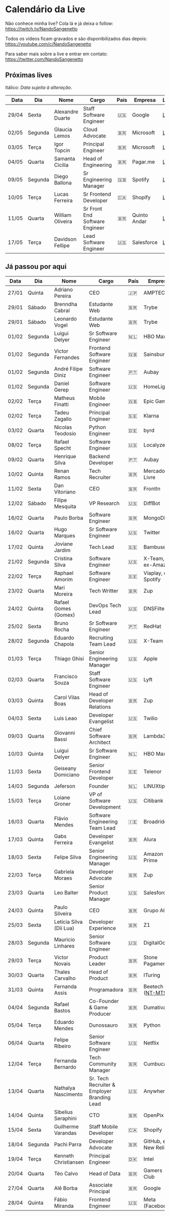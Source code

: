 # Calendário da Live

Não conhece minha live? Cola lá e já deixa o follow: https://twitch.tv/NandoSangenetto

Todos os vídeos ficam gravados e são disponibilizados dias depois: https://youtube.com/c/NandoSangenetto

Para saber mais sobre a live e entrar em contato: https://twitter.com/NandoSangenetto

## Próximas lives

Itálico: _Data sujeita à alteração_.

| Data  | Dia      | Nome                    | Cargo                      | País | Empresa          | LinkedIn | Calendário | 
|------:|----------|-------------------------|----------------------------|:----:|------------------|----------|------------|
| 29/04 | Sexta     | Alexandre Duarte       | Staff Software Engineer    | 🇺🇸   | Google           | [LinkedIn](https://www.linkedin.com/in/alexandreduarte/) | [Google](https://www.google.com/calendar/render?action=TEMPLATE&text=Live+do+Nando+na+Twitch&location=https%3A%2F%2Ftwitch.tv%2FNandoSangenetto&dates=20220429T130000Z%2F20220429T160000Z) / [Outlook](https://outlook.live.com/calendar/0/deeplink/compose?rru=addevent&path=%2Fcalendar%2Faction%2Fcompose&startdt=2022-04-29T13%3A00%3A00Z&enddt=2022-04-29T16%3A00%3A00Z&subject=Live%20do%20Nando%20na%20Twitch&body=&location=https%3A%2F%2Ftwitch.tv%2FNandoSangenetto&allday=false) |
| 02/05 | Segunda    | Glaucia Lemos         | Cloud Advocate             | 🇧🇷   | Microsoft         | [LinkedIn](https://www.linkedin.com/in/glaucialemos/) | [Google](https://www.google.com/calendar/render?action=TEMPLATE&text=Live+do+Nando+na+Twitch&location=https%3A%2F%2Ftwitch.tv%2FNandoSangenetto&dates=20220504T130000Z%2F20220504T160000Z) / [Outlook](https://outlook.live.com/calendar/0/deeplink/compose?rru=addevent&path=%2Fcalendar%2Faction%2Fcompose&startdt=2022-05-02T13%3A00%3A00Z&enddt=2022-05-02T16%3A00%3A00Z&subject=Live%20do%20Nando%20na%20Twitch&body=&location=https%3A%2F%2Ftwitch.tv%2FNandoSangenetto&allday=false) |
| 03/05 | Terça   | Igor Topcin            | Principal Engineer         | 🇧🇷   | Microsoft        | [LinkedIn](https://www.linkedin.com/in/igortopcin/) | [Google](https://www.google.com/calendar/render?action=TEMPLATE&text=Live+do+Nando+na+Twitch&location=https%3A%2F%2Ftwitch.tv%2FNandoSangenetto&dates=20220501T130000Z%2F20220501T160000Z) / [Outlook](https://outlook.live.com/calendar/0/deeplink/compose?rru=addevent&path=%2Fcalendar%2Faction%2Fcompose&startdt=2022-05-03T13%3A00%3A00Z&enddt=2022-05-03T16%3A00%3A00Z&subject=Live%20do%20Nando%20na%20Twitch&body=&location=https%3A%2F%2Ftwitch.tv%2FNandoSangenetto&allday=false) |
| 04/05 | Quarta    | Samanta Cicilia        | Head of Engineering        | 🇧🇷   | Pagar.me         | [LinkedIn](https://www.linkedin.com/in/samantacici/) | [Google](https://www.google.com/calendar/render?action=TEMPLATE&text=Live+do+Nando+na+Twitch&location=https%3A%2F%2Ftwitch.tv%2FNandoSangenetto&dates=20220504T130000Z%2F20220504T160000Z) / [Outlook](https://outlook.live.com/calendar/0/deeplink/compose?rru=addevent&path=%2Fcalendar%2Faction%2Fcompose&startdt=2022-04-25T13%3A00%3A00Z&enddt=2022-04-25T16%3A00%3A00Z&subject=Live%20do%20Nando%20na%20Twitch&body=&location=https%3A%2F%2Ftwitch.tv%2FNandoSangenetto&allday=false) |
| 09/05 | Segunda   | Diego Ballona          | Sr Engineering Manager     | 🇬🇧   | Spotify          | [LinkedIn](https://www.linkedin.com/in/dballona/) | [Google](https://www.google.com/calendar/render?action=TEMPLATE&text=Live+do+Nando+na+Twitch&location=https%3A%2F%2Ftwitch.tv%2FNandoSangenetto&dates=20220425T130000Z%2F20220425T160000Z) / [Outlook](https://outlook.live.com/calendar/0/deeplink/compose?rru=addevent&path=%2Fcalendar%2Faction%2Fcompose&startdt=2022-04-25T13%3A00%3A00Z&enddt=2022-04-25T16%3A00%3A00Z&subject=Live%20do%20Nando%20na%20Twitch&body=&location=https%3A%2F%2Ftwitch.tv%2FNandoSangenetto&allday=false) |
| 10/05 | Terça     | Lucas Ferreira         | Sr Frontend Developer      | 🇨🇦   | Shopify          | [LinkedIn](https://www.linkedin.com/in/lucasfrosty/) | [Google](https://www.google.com/calendar/render?action=TEMPLATE&text=Live+do+Nando+na+Twitch&location=https%3A%2F%2Ftwitch.tv%2FNandoSangenetto&dates=20220510T130000Z%2F20220510T160000Z) / [Outlook](https://outlook.live.com/calendar/0/deeplink/compose?rru=addevent&path=%2Fcalendar%2Faction%2Fcompose&startdt=2022-05-10T13%3A00%3A00Z&enddt=2022-05-10T16%3A00%3A00Z&subject=Live%20do%20Nando%20na%20Twitch&body=&location=https%3A%2F%2Ftwitch.tv%2FNandoSangenetto&allday=false) |
| 11/05 | Quarta    | William Oliveira       | Sr Front End Software Engineer | 🇧🇷   | Quinto Andar          | [LinkedIn](https://www.linkedin.com/in/william-oliveira/) | [Google](https://www.google.com/calendar/render?action=TEMPLATE&text=Live+do+Nando+na+Twitch&location=https%3A%2F%2Ftwitch.tv%2FNandoSangenetto&dates=20220511T130000Z%2F20220511T160000Z) / [Outlook](https://outlook.live.com/calendar/0/deeplink/compose?rru=addevent&path=%2Fcalendar%2Faction%2Fcompose&startdt=2022-05-11T13%3A00%3A00Z&enddt=2022-05-11T16%3A00%3A00Z&subject=Live%20do%20Nando%20na%20Twitch&body=&location=https%3A%2F%2Ftwitch.tv%2FNandoSangenetto&allday=false) |
| 17/05 | Terça     | Davidson Fellipe       | Lead Software Engineer     | 🇺🇸   | Salesforce         | [LinkedIn](https://www.linkedin.com/in/fellipe/) | [Google](https://www.google.com/calendar/render?action=TEMPLATE&text=Live+do+Nando+na+Twitch&location=https%3A%2F%2Ftwitch.tv%2FNandoSangenetto&dates=20220517T130000Z%2F20220517T160000Z) / [Outlook](https://outlook.live.com/calendar/0/deeplink/compose?rru=addevent&path=%2Fcalendar%2Faction%2Fcompose&startdt=2022-05-17T13%3A00%3A00Z&enddt=2022-05-17T16%3A00%3A00Z&subject=Live%20do%20Nando%20na%20Twitch&body=&location=https%3A%2F%2Ftwitch.tv%2FNandoSangenetto&allday=false) |


## Já passou por aqui
| Data  | Dia     | Nome                 | Cargo                       | País | Empresa             | LinkedIn | Video |
|-------|---------|----------------------|-----------------------------|------|---------------------|----------|-------|
| 27/01 | Quinta  | Adriano Pereira      | CEO                         |  🇯🇵  | AMPTEC              | [LinkedIn](https://www.linkedin.com/in/adriano-martins-pereira-1129793/) | [Video](https://www.youtube.com/watch?v=siYXEe7yrso&list=PLC4KeB5Kxnn-GJMj4Z_kWzsq3xMy36R0J) |
| 29/01 | Sábado  | Brenndha Cabral      | Estudante Web               |  🇧🇷  | Trybe               | [LinkedIn](https://www.linkedin.com/in/brenndhacabral/) | [Video](https://www.youtube.com/watch?v=nAOJJ92fM3E&list=PLC4KeB5Kxnn-GJMj4Z_kWzsq3xMy36R0J) |
| 29/01 | Sábado  | Leonardo Vogel       | Estudante Web               |  🇧🇷  | Trybe               | [LinkedIn](https://www.linkedin.com/in/leeovogel/) | [Video](https://www.youtube.com/watch?v=nAOJJ92fM3E&list=PLC4KeB5Kxnn-GJMj4Z_kWzsq3xMy36R0J) |
| 01/02 | Segunda | Luigui Delyer        | Sr Software Engineer        |  🇳🇱  | HBO Max             | [LinkedIn](https://www.linkedin.com/in/luiguild/) | [Video](https://www.youtube.com/watch?v=V6cXTz_b_bI&list=PLC4KeB5Kxnn-GJMj4Z_kWzsq3xMy36R0J) |
| 01/02 | Segunda | Victor Fernandes     | Frontend Software Engineer  |  🇬🇧  | Sainsbury's         | [LinkedIn](https://www.linkedin.com/in/victorcfernandes/) | [Video](https://www.youtube.com/watch?v=V6cXTz_b_bI&list=PLC4KeB5Kxnn-GJMj4Z_kWzsq3xMy36R0J) |
| 01/02 | Segunda | André Filipe Diniz   | Software Engineer           |  🇵🇹  | Aubay               | [LinkedIn](https://www.linkedin.com/in/andrefcdiniz/) | [Video](https://www.youtube.com/watch?v=V6cXTz_b_bI&list=PLC4KeB5Kxnn-GJMj4Z_kWzsq3xMy36R0J) |
| 01/02 | Segunda | Daniel Gerep         | Software Engineer           |  🇺🇸  | HomeLight           | [LinkedIn](https://www.linkedin.com/in/daniel-gerep-bb5290202/) | [Video](https://www.youtube.com/watch?v=V6cXTz_b_bI&list=PLC4KeB5Kxnn-GJMj4Z_kWzsq3xMy36R0J) |
| 02/02 | Terça   | Matheus Finatti      | Mobile Engineer             |  🇬🇧  | Epic Games          | [LinkedIn](https://www.linkedin.com/in/mfinatti/) | [Video](https://www.youtube.com/watch?v=YME6wON6-TE&list=PLC4KeB5Kxnn-GJMj4Z_kWzsq3xMy36R0J) |
| 02/02 | Terça   | Tadeu Zagallo        | Principal Engineer          |  🇸🇪  | Klarna              | [LinkedIn](https://www.linkedin.com/in/tadeuzagallo/) | [Video](https://www.youtube.com/watch?v=RSLcMZekJyw&list=PLC4KeB5Kxnn-GJMj4Z_kWzsq3xMy36R0J) |
| 03/02 | Quarta  | Nicolas Teodosio     | Python Engineer             |  🇩🇪  | byrd                | [LinkedIn](https://www.linkedin.com/in/nicolas-teodosio/) | [Video](https://www.youtube.com/watch?v=koUmu0gMwb0&list=PLC4KeB5Kxnn-GJMj4Z_kWzsq3xMy36R0J) |
| 08/02 | Terça   | Rafael Specht        | Software Engineer           |  🇺🇸  | Localyze            | [LinkedIn](https://www.linkedin.com/in/rsdasilva/) | [Video](https://www.youtube.com/watch?v=teRTJsd5JWs&list=PLC4KeB5Kxnn-GJMj4Z_kWzsq3xMy36R0J) |
| 09/02 | Quarta  | Henrique Silva       | Backend Developer           |  🇵🇹  | Aubay               | [LinkedIn](https://www.linkedin.com/in/henriquedsilva/) | [Video](https://www.youtube.com/watch?v=whFBGo8o7Ks&list=PLC4KeB5Kxnn-GJMj4Z_kWzsq3xMy36R0J) |
| 10/02 | Quinta  | Renan Ramos          | Tech Recruiter              |  🇧🇷  | Mercado Livre       | [LinkedIn](https://www.linkedin.com/in/renanscr/) | [Video](https://www.youtube.com/watch?v=ccySCIdryTk&list=PLC4KeB5Kxnn-GJMj4Z_kWzsq3xMy36R0J) |
| 11/02 | Sexta   | Dan Vitoriano        | CEO                         |  🇧🇷  | FrontIn             | [LinkedIn](https://www.linkedin.com/in/danvitoriano/) | [Video](https://www.youtube.com/watch?v=zOm2tktdMJY&list=PLC4KeB5Kxnn-GJMj4Z_kWzsq3xMy36R0J) |
| 12/02 | Sábado  | Filipe Mesquita      | VP Research                 |  🇺🇸  | DiffBot             | [LinkedIn](https://www.linkedin.com/in/mesquita/) | [Video](https://www.youtube.com/watch?v=6c0IP2E3qWg&list=PLC4KeB5Kxnn-GJMj4Z_kWzsq3xMy36R0J) |
| 16/02 | Quarta  | Paulo Borba          | Software Engineer           |  🇧🇷  | MongoDB             | [LinkedIn](https://www.linkedin.com/in/pauloesb/) | [Video](https://www.youtube.com/watch?v=HgQsBLWOxYo&list=PLC4KeB5Kxnn-GJMj4Z_kWzsq3xMy36R0J) |
| 16/02 | Quarta  | Hugo Marques         | Sr Software Engineer        |  🇺🇸  | Twitter             | [LinkedIn](https://www.linkedin.com/in/hugodesmarques/) | [Video](https://www.youtube.com/watch?v=jaDfHbdrnEc&list=PLC4KeB5Kxnn-GJMj4Z_kWzsq3xMy36R0J) |
| 17/02 | Quinta  | Joviane Jardim       | Tech Lead                   |  🇸🇪  | Bambuser            | [LinkedIn](https://www.linkedin.com/in/jovianejardim/) | [Video](https://www.youtube.com/watch?v=ptJLp0RUNwo&list=PLC4KeB5Kxnn-GJMj4Z_kWzsq3xMy36R0J) |
| 21/02 | Segunda | Cristina Silva       | Software Engineer           |  🇺🇸  | X-Team, ex-Amazon   | [LinkedIn](https://www.linkedin.com/in/crissilvaeng/) | [Video](https://www.youtube.com/watch?v=0wbw4CW14IQ&list=PLC4KeB5Kxnn-GJMj4Z_kWzsq3xMy36R0J) |
| 22/02 | Terça   | Raphael Amorim       | Software Engineer           |  🇸🇪  | Viaplay, ex-Spotify | [LinkedIn](https://www.linkedin.com/in/hugoraphael/) | [Video](https://www.youtube.com/watch?v=XMVCx4Gn8I0&list=PLC4KeB5Kxnn-GJMj4Z_kWzsq3xMy36R0J) |
| 23/02 | Quarta  | Mari Moreira         | Tech Writter                |  🇧🇷  | Zup                 | [LinkedIn](https://www.linkedin.com/in/marimoreiratw/) | [Video](https://www.youtube.com/watch?v=U97ivhxDYYU&list=PLC4KeB5Kxnn-GJMj4Z_kWzsq3xMy36R0J) |
| 24/02 | Quinta  | Rafael Gomes (Gomex) | DevOps Tech Lead            |  🇺🇸  | DNSFilter           | [LinkedIn](https://www.linkedin.com/in/rbgomes/) | [Video](https://www.youtube.com/watch?v=iBePflw13vs&list=PLC4KeB5Kxnn-GJMj4Z_kWzsq3xMy36R0J) |
| 25/02 | Sexta   | Bruno Rocha          | Sr Software Engineer        |  🇵🇹  | RedHat              | [LinkedIn](https://www.linkedin.com/in/rochacbruno/) | [Video](https://www.youtube.com/watch?v=uZeUgIltHWE&list=PLC4KeB5Kxnn-GJMj4Z_kWzsq3xMy36R0J) |
| 28/02 | Segunda | Eduardo Chapola      | Recruiting Team Lead        |  🇺🇸  | X-Team              | [LinkedIn](https://www.linkedin.com/in/eduardochapola/) | [Video](https://www.youtube.com/watch?v=p00bTN7UaOY&list=PLC4KeB5Kxnn-GJMj4Z_kWzsq3xMy36R0J) |
| 01/03 | Terça   | Thiago Ghisi         | Senior Engineering Manager  |  🇺🇸  | Apple               | [LinkedIn](https://www.linkedin.com/in/thiagoghisi/) | [Video](https://www.youtube.com/watch?v=7V3eiu37NE4&list=PLC4KeB5Kxnn-GJMj4Z_kWzsq3xMy36R0J) |
| 02/03 | Quarta  | Francisco Souza      | Staff Software Engineer     |  🇺🇸  | Lyft                | [LinkedIn](https://www.linkedin.com/in/franciscosouza/) | [Video](https://www.youtube.com/watch?v=36jdqDJNKb0&list=PLC4KeB5Kxnn-GJMj4Z_kWzsq3xMy36R0J) |
| 03/03 | Quinta  | Carol Vilas Boas     | Head of Developer Relations |  🇧🇷  | Zup                 | [LinkedIn](https://www.linkedin.com/in/carolfvb/) | [Video](https://www.youtube.com/watch?v=-Po60GvM3UA&list=PLC4KeB5Kxnn-GJMj4Z_kWzsq3xMy36R0J) |
| 04/03 | Sexta   | Luis Leao            | Developer Evangelist        |  🇺🇸  | Twilio              | [LinkedIn](https://www.linkedin.com/in/luisleao/) | [Video](https://www.youtube.com/watch?v=QTW5dnuzZZY&list=PLC4KeB5Kxnn-GJMj4Z_kWzsq3xMy36R0J) |
| 09/03 | Quarta  | Giovanni Bassi       | Chief Software Architect    | 🇧🇷   | Lambda3             | [LinkedIn](https://www.linkedin.com/in/giovannibassi/) | [Video](https://www.youtube.com/watch?v=UrZAa4vsnIc&list=PLC4KeB5Kxnn-GJMj4Z_kWzsq3xMy36R0J) |
| 10/03 | Quinta  | Luigui Delyer        | Sr Software Engineer        | 🇳🇱   | HBO Max             | [LinkedIn](https://www.linkedin.com/in/luiguild/) | [Video](https://www.youtube.com/watch?v=KafUzFITYL0&list=PLC4KeB5Kxnn-GJMj4Z_kWzsq3xMy36R0J) |
| 11/03 | Sexta    | Geiseany Domiciano      | Senior Frontend Developer  | 🇸🇪   | Telenor          | [LinkedIn](https://www.linkedin.com/in/geisydomiciano/) | [Video](https://www.youtube.com/watch?v=PCoY34nUw9A&list=PLC4KeB5Kxnn-GJMj4Z_kWzsq3xMy36R0J) |
| 14/03 | Segunda  | Jeferson                | Founder                    | 🇳🇱   | LINUXtips        | [LinkedIn](https://www.linkedin.com/in/jefersonfernando/) |  [Video](https://www.youtube.com/watch?v=lllpmvYNbZw&list=PLC4KeB5Kxnn-GJMj4Z_kWzsq3xMy36R0J) |
| 15/03 | Terça    | Loiane Groner           | VP of Software Development | 🇺🇸   | Citibank         | [LinkedIn](https://www.linkedin.com/in/loiane/) | [Video](https://www.youtube.com/watch?v=ps2z4laphJ4&list=PLC4KeB5Kxnn-GJMj4Z_kWzsq3xMy36R0J) |
| 16/03 | Quarta   | Flávio Mendes           | Software Engineering Team Lead | 🇮🇪 | Broadridge       | [LinkedIn](https://www.linkedin.com/in/flaviojmendes/) | [Video](https://www.youtube.com/watch?v=fgmIu3a9AgA&list=PLC4KeB5Kxnn-GJMj4Z_kWzsq3xMy36R0J) |
| 17/03 | Quinta   | Gabs Ferreira           | Developer Evangelist       | 🇧🇷   | Alura            | [LinkedIn](https://www.linkedin.com/in/gabsferreira/) | [Video](https://www.youtube.com/watch?v=Uwmn2Teao3A&list=PLC4KeB5Kxnn-GJMj4Z_kWzsq3xMy36R0J) |
| 18/03 | Sexta    | Felipe Silva            | Senior Engineering Manager | 🇺🇸   | Amazon Prime     | [LinkedIn](https://www.linkedin.com/in/felipesilva/) | [Video](https://www.youtube.com/watch?v=AfjBagWOygo&list=PLC4KeB5Kxnn-GJMj4Z_kWzsq3xMy36R0J) |
| 22/03 | Terça    | Gabriela Moraes         | Developer Advocate         | 🇧🇷   | Zup              | [LinkedIn](https://www.linkedin.com/in/gabrielaomoraes/) | [Video](https://www.youtube.com/watch?v=x7diYHf0NBs&list=PLC4KeB5Kxnn-GJMj4Z_kWzsq3xMy36R0J) |
| 23/03 | Quarta   | Leo Balter              | Senior Product Manager     | 🇺🇸   | Salesforce       | [LinkedIn](https://www.linkedin.com/in/leonardobalter/) | [Video](https://www.youtube.com/watch?v=M2_JzhuUC9c&list=PLC4KeB5Kxnn-GJMj4Z_kWzsq3xMy36R0J) |
| 24/03 | Quinta   | Paulo Silveira          | CEO                        | 🇧🇷   | Grupo Alura      | [LinkedIn](https://www.linkedin.com/in/paulosilveira/) | [Video](https://www.youtube.com/watch?v=RqH2AE9euDo&list=PLC4KeB5Kxnn-GJMj4Z_kWzsq3xMy36R0J) |
| 25/03 | Sexta    | Letícia Silva (Dii Lua) | Developer Experience       | 🇧🇷   | Z1               | [LinkedIn](https://www.linkedin.com/in/leticiasilvar/) | [Video](https://www.youtube.com/watch?v=I1qcmmkszxc&list=PLC4KeB5Kxnn-GJMj4Z_kWzsq3xMy36R0J) |
| 28/03 | Segunda  | Mauricio Linhares       | Senior Software Engineer   | 🇺🇸   | DigitalOcean     | [LinkedIn](https://www.linkedin.com/in/mauriciolinhares/) | [Video](https://www.youtube.com/watch?v=w67paaBI2hU&list=PLC4KeB5Kxnn-GJMj4Z_kWzsq3xMy36R0J) |
| 29/03 | Terça     | Victor Novais          | Product Leader             | 🇧🇷   | Stone Pagamentos | [LinkedIn](https://www.linkedin.com/in/victornovais/) | [Video](https://www.youtube.com/watch?v=9xI2iHQ3OOI&list=PLC4KeB5Kxnn-GJMj4Z_kWzsq3xMy36R0J) |
| 30/03 | Quarta    | Thales Carvalho        | Head of Product            | 🇧🇷   | ITuring          | [LinkedIn](https://www.linkedin.com/in/thalesmcarvalho/) | [Video](https://www.youtube.com/watch?v=8wF6HrL6bG0&list=PLC4KeB5Kxnn-GJMj4Z_kWzsq3xMy36R0J) |
| 31/03 | Quinta    | Fernanda Assis         | Programadora              | 🇧🇷   | Beetech ([NT-MTST](https://www.twitch.tv/nucleo_de_tecnologia_mtst)) | [LinkedIn](https://www.linkedin.com/in/fernanda-assis-a8bbb4217/) | [Video](https://www.youtube.com/watch?v=0L1ghg43J88&list=PLC4KeB5Kxnn-GJMj4Z_kWzsq3xMy36R0J) |
| 04/04 | Segunda     | Rafael Bastos        | Co-Founder & Game Producer | 🇧🇷   | Dumativa         | [LinkedIn](https://www.linkedin.com/in/arantesbastos/) | [Video](https://www.youtube.com/watch?v=mJihbzETyRM&list=PLC4KeB5Kxnn-GJMj4Z_kWzsq3xMy36R0J) |
| 05/04 | Terça     | Eduardo Mendes         | Dunossauro                 | 🇧🇷   | Python           | [LinkedIn](https://www.linkedin.com/in/dunossauro/) | [Video](https://www.youtube.com/watch?v=iwcGtr1qmXk&list=PLC4KeB5Kxnn-GJMj4Z_kWzsq3xMy36R0J) |
| 06/04 | Quarta    | Felipe Ribeiro         | Senior Software Engineer   | 🇺🇸   | Netflix          | [LinkedIn](https://www.linkedin.com/in/felipernb/) | [Video](https://www.youtube.com/watch?v=noJTo4WNlWE&list=PLC4KeB5Kxnn-GJMj4Z_kWzsq3xMy36R0J) |
| 12/04 | Terça     | Fernanda Bernardo      | Tech Community Manager     | 🇧🇷   | Cumbuca          | [LinkedIn](https://www.linkedin.com/in/fernandabernardo/) | [Video](https://www.youtube.com/watch?v=fyja2EVX2m0&list=PLC4KeB5Kxnn-GJMj4Z_kWzsq3xMy36R0J) |
| 13/04 | Quarta    | Nathalya Nascimento    | Sr. Tech Recruiter & Employer Branding Lead | 🇺🇸     | Anywhere | [LinkedIn](https://www.linkedin.com/in/nnascimento/) | [Video](https://www.youtube.com/watch?v=YgrjKBdrXDw&list=PLC4KeB5Kxnn-GJMj4Z_kWzsq3xMy36R0J) |
| 14/04 | Quinta    | Sibelius Seraphini     | CTO     | 🇧🇷   | OpenPix   | [LinkedIn](https://www.linkedin.com/in/sibeliusseraphini) | [Video](https://www.youtube.com/watch?v=3b7KvS_AoXI&list=PLC4KeB5Kxnn-GJMj4Z_kWzsq3xMy36R0J) |
| 15/04 | Sexta     | Guilherme Varandas     | Staff Mobile Developer     | 🇨🇦   | Shopify          | [LinkedIn](https://www.linkedin.com/in/guilhermevarandas/) | [Video](https://www.youtube.com/watch?v=k8hrWNsHBMc&list=PLC4KeB5Kxnn-GJMj4Z_kWzsq3xMy36R0J) |
| 18/04 | Segunda   | Pachi Parra            | Developer Advocate | 🇧🇷  | GitHub, ex-New Relic | [LinkedIn](https://www.linkedin.com/in/pachicodes/) | [Video](https://www.youtube.com/watch?v=IMpnNW_QHPs&list=PLC4KeB5Kxnn-GJMj4Z_kWzsq3xMy36R0J) |
| 19/04 | Terça     | Kenneth Christiansen   | Principal Engineer         | 🇩🇰   | Intel            | [LinkedIn](https://www.linkedin.com/in/kenneth-rohde-christiansen/) | [Video](https://www.youtube.com/watch?v=AOR4US1DdNY&list=PLC4KeB5Kxnn-GJMj4Z_kWzsq3xMy36R0J) |
| 20/04 | Quarta    | Téo Calvo              | Head of Data               |  🇧🇷  | Gamers Club      | [LinkedIn](https://www.linkedin.com/in/teocalvo/) | [Video](https://www.youtube.com/watch?v=zlDaHgNYt5A&list=PLC4KeB5Kxnn-GJMj4Z_kWzsq3xMy36R0J) |
| 27/04 | Quarta    | Alê Borba              | Associate Principal        | 🇧🇷   | Google           | [LinkedIn](https://www.linkedin.com/in/ale-borba/) | [Video]() |
| 28/04 | Quinta    | Fábio Miranda          | Frontend Engineer          | 🇺🇸   | Meta (Facebook)  | [LinkedIn](https://www.linkedin.com/in/fabiomirandacosta/) | [Video]() |
